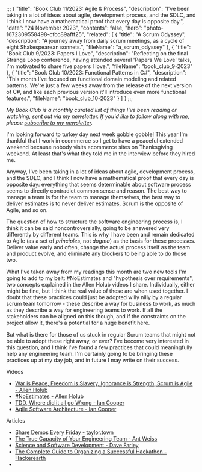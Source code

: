 ;;;
{
	"title": "Book Club 11/2023: Agile & Process",
	"description": "I've been taking in a lot of ideas about agile, development process, and the SDLC, and I think I now have a mathematical proof that every day is opposite day.",
	"date": "24 November 2023",
	"contents": false,
	"hero": "photo-1672309558498-cfcc89afff25",
    "related": [
		{ "title": "A Scrum Odyssey", "description": "A journey away from daily scrum meetings, as a cycle of eight Shakespearean sonnets.", "fileName": "a_scrum_odyssey" },
		{ "title": "Book Club 9/2023: Papers I Love", "description": "Reflecting on the final Strange Loop conference, having attended several 'Papers We Love' talks, I'm motivated to share five papers I love.", "fileName": "book_club_9-2023" },
		{ "title": "Book Club 10/2023: Functional Patterns in C#", "description": "This month I've focused on functional domain modeling and related patterns. We're just a few weeks away from the release of the next version of C#, and like each previous version it'll introduce even more functional features.", "fileName": "book_club_10-2023" }
    ]
}
;;;

_My Book Club is a monthly curated list of things I've been reading or watching, sent out via my newsletter. If you'd like to follow along with me, please [subscribe to my newsletter](https://buttondown.email/ianwold)._

I'm looking forward to turkey day next week gobble gobble! This year I'm thankful that I work in ecommerce so I get to have a peaceful extended weekend because nobody visits ecommerce sites on Thanksgiving weekend. At least that's what they told me in the interview before they hired me.

Anyway, I've been taking in a lot of ideas about agile, development process, and the SDLC, and I think I now have a mathematical proof that every day is opposite day: everything that seems determinable about software process seems to directly contradict common sense and reason. The best way to manage a team is for the team to manage themselves, the best way to deliver estimates is to never deliver estimates, Scrum is the opposite of Agile, and so on.

The question of how to structure the software engineering process is, I think it can be said noncontroversially, going to be answered very differently by different teams. This is why I have been and remain dedicated to Agile (as a set of _principles_, not _dogma_) as the basis for these processes. Deliver value early and often, change the actual process itself as the team and product evolve, and eliminate any blockers to being able to do those two.

What I've taken away from my readings this month are two new tools I'm going to add to my belt: #NoEstimates and "hypothesis over requirements", two concepts explained in the Allen Holub videos I share. Individually, either might be fine, but I think the real value of these are when used together. I doubt that these practices could just be adopted willy nilly by a regular scrum team tomorrow - these describe a way for business to work, as much as they describe a way for engineering teams to work. If all the stakeholders can be aligned on this though, and if the constraints on the project allow it, there's a potential for a huge benefit here.

But what is there for those of us stuck in regular Scrum teams that might not be able to adopt these right away, or ever? I've become very interested in this question, and I think I've found a few practices that could meaningfully help any engineering team. I'm certainly going to be bringing these practices up at my day job, and in future I may write on their success.

Videos

* [War is Peace, Freedom is Slavery, Ignorance is Strength, Scrum is Agile - Allen Holub](https://www.youtube.com/watch?v=WFbvJ0dVlHk)
* [#NoEstimates - Allen Holub](https://www.youtube.com/watch?v=QVBlnCTu9Ms)
* [TDD, Where did it all go Wrong - Ian Cooper](https://www.youtube.com/watch?v=EZ05e7EMOLM)
* [Agile Software Architecture - Ian Cooper](https://www.youtube.com/watch?v=3YCIw3gewFE)

Articles

* [Share Demos Every Friday - taylor.town](https://taylor.town/friday-demos)
* [The True Capacity of Your Engineering Team - Ant Weiss](https://medium.com/@antweiss/the-true-capacity-of-your-engineering-team-38da00bd83e8)
* [Science and Software Development - Dave Farley](https://www.davefarley.net/?p=278)
* [The Complete Guide to Organizing a Successful Hackathon - Hackerearth](https://www.hackerearth.com/community-hackathons/resources/e-books/guide-to-organize-hackathon/)
* 
